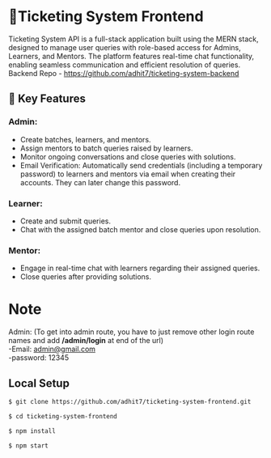 # 🚀Ticketing System Frontend

Ticketing System API is a full-stack application built using the MERN stack, designed to manage user queries with role-based access for Admins, Learners, and Mentors. The platform features real-time chat functionality, enabling seamless communication and efficient resolution of queries.<br>
Backend Repo - https://github.com/adhit7/ticketing-system-backend

## 🌟 Key Features

### Admin:
- Create batches, learners, and mentors.
- Assign mentors to batch queries raised by learners.
- Monitor ongoing conversations and close queries with solutions.
- Email Verification: Automatically send credentials (including a temporary password) to learners and mentors via email when creating their accounts. They can later change this password.

### Learner:
- Create and submit queries.
- Chat with the assigned batch mentor and close queries upon resolution.

### Mentor:
- Engage in real-time chat with learners regarding their assigned queries.
- Close queries after providing solutions.


# Note
Admin: (To get into admin route, you have to just remove other login route names and add <b>/admin/login</b> at end of the url)<br >
-Email: admin@gmail.com <br >
-password: 12345 <br >


## Local Setup

```sh
$ git clone https://github.com/adhit7/ticketing-system-frontend.git
```

```sh
$ cd ticketing-system-frontend
```

```sh
$ npm install
```

```sh
$ npm start
```
